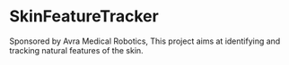 # SkinFeatureTracker
Sponsored by Avra Medical Robotics,  This project aims at identifying and tracking natural features of the skin.
